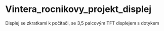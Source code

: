 # Vintera_rocnikovy_projekt_displej
Displej se zkratkami k počítači, se 3,5 palcovým TFT displejem s dotykem

